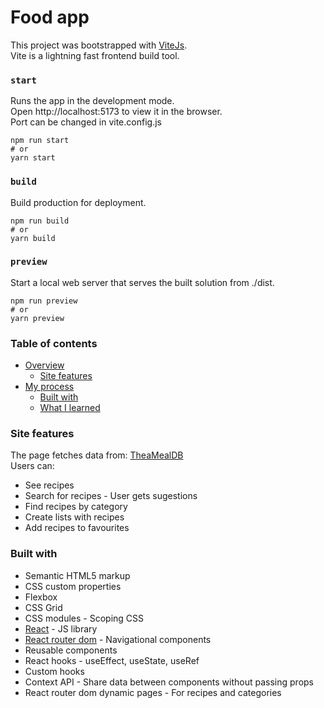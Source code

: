 # Food app

This project was bootstrapped with [ViteJs](https://vitejs.dev/).  
Vite is a lightning fast frontend build tool.

### `start`

Runs the app in the development mode.  
Open http://localhost:5173 to view it in the browser.  
Port can be changed in vite.config.js

```
npm run start
# or
yarn start
```

### `build`

Build production for deployment.

```
npm run build
# or
yarn build
```

### `preview`

Start a local web server that serves the built solution from ./dist.

```
npm run preview
# or
yarn preview
```

### Table of contents

- [Overview](#overview)
  - [Site features](#Site-features)
- [My process](#my-process)
  - [Built with](#built-with)
  - [What I learned](#what-i-learned)

### Site features

The page fetches data from: [TheaMealDB](https://www.themealdb.com/api.php)  
Users can:

- See recipes
- Search for recipes - User gets sugestions
- Find recipes by category
- Create lists with recipes
- Add recipes to favourites

### Built with

- Semantic HTML5 markup
- CSS custom properties
- Flexbox
- CSS Grid
- CSS modules - Scoping CSS
- [React](https://reactjs.org/) - JS library
- [React router dom](https://reactrouter.com/en/main) - Navigational components
- Reusable components
- React hooks - useEffect, useState, useRef
- Custom hooks
- Context API - Share data between components without passing props
- React router dom dynamic pages - For recipes and categories
